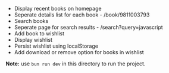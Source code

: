 - Display recent books on homepage
- Seperate details list for each book - /book/9811003793
- Search books
- Seperate page for search results - /search?query=javascript
- Add book to wishlist
- Display wishlist
- Persist wishlist using localStorage
- Add download or remove option for books in wishlist

**Note:** use `bun run dev` in this directory to run the project.
